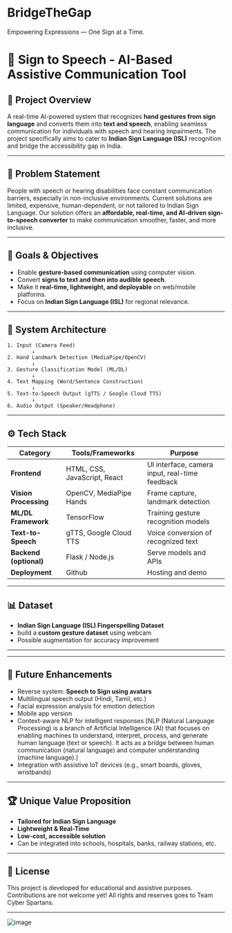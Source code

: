 # BridgeTheGap

Empowering Expressions — One Sign at a Time.

# 🤟 Sign to Speech - AI-Based Assistive Communication Tool

## 📘 Project Overview
A real-time AI-powered system that recognizes **hand gestures from sign language** and converts them into **text and speech**, enabling seamless communication for individuals with speech and hearing impairments. The project specifically aims to cater to **Indian Sign Language (ISL)** recognition and bridge the accessibility gap in India.

---

## 🎯 Problem Statement
People with speech or hearing disabilities face constant communication barriers, especially in non-inclusive environments. Current solutions are limited, expensive, human-dependent, or not tailored to Indian Sign Language. Our solution offers an **affordable, real-time, and AI-driven sign-to-speech converter** to make communication smoother, faster, and more inclusive.

---

## 🚀 Goals & Objectives
- Enable **gesture-based communication** using computer vision.
- Convert **signs to text and then into audible speech**.
- Make it **real-time, lightweight, and deployable** on web/mobile platforms.
- Focus on **Indian Sign Language (ISL)** for regional relevance.

---

## 🧠 System Architecture
```
1. Input (Camera Feed)
        ↓
2. Hand Landmark Detection (MediaPipe/OpenCV)
        ↓
3. Gesture Classification Model (ML/DL)
        ↓
4. Text Mapping (Word/Sentence Construction)
        ↓
5. Text-to-Speech Output (gTTS / Google Cloud TTS)
        ↓
6. Audio Output (Speaker/Headphone)
```

---



## ⚙️ Tech Stack

| Category              | Tools/Frameworks                     | Purpose                                       |
|-----------------------|--------------------------------------|-----------------------------------------------|
| **Frontend**          | HTML, CSS, JavaScript, React         | UI interface, camera input, real-time feedback|
| **Vision Processing** | OpenCV, MediaPipe Hands              | Frame capture, landmark detection             |
| **ML/DL Framework**   | TensorFlow                           | Training gesture recognition models           |
| **Text-to-Speech**    | gTTS, Google Cloud TTS               | Voice conversion of recognized text           |
| **Backend (optional)**| Flask / Node.js                      | Serve models and APIs                         |
| **Deployment**        | Github                               | Hosting and demo                              |

---

## 📊 Dataset
- **Indian Sign Language (ISL) Fingerspelling Dataset**
- build a **custom gesture dataset** using webcam
- Possible augmentation for accuracy improvement

---
---

## 🌱 Future Enhancements
- Reverse system: **Speech to Sign using avatars**
- Multilingual speech output (Hindi, Tamil, etc.)
- Facial expression analysis for emotion detection
- Mobile app version
- Context-aware NLP for intelligent responses [NLP (Natural Language Processing) is a branch of Artificial Intelligence (AI) that focuses on enabling machines to understand, interpret, process, and generate human language (text or speech). It acts as a bridge between human communication (natural language) and computer understanding (machine language).]
- Integration with assistive IoT devices (e.g., smart boards, gloves, wristbands)

---

## 🏆 Unique Value Proposition
- **Tailored for Indian Sign Language**
- **Lightweight & Real-Time**
- **Low-cost, accessible solution**
- Can be integrated into schools, hospitals, banks, railway stations, etc.

---

## 📂 License
This project is developed for educational and assistive purposes. Contributions are not welcome yet!
All rights and reserves goes to Team Cyber Spartans.

---

![image](https://github.com/user-attachments/assets/3bd56293-ef11-4ad7-af24-552b605e49ce)

